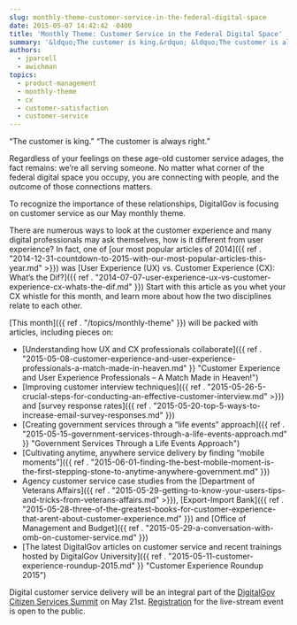 ```yaml
---
slug: monthly-theme-customer-service-in-the-federal-digital-space
date: 2015-05-07 14:42:42 -0400
title: 'Monthly Theme: Customer Service in the Federal Digital Space'
summary: '&ldquo;The customer is king.&rdquo; &ldquo;The customer is always right.&rdquo; Regardless of your feelings on these age-old customer service adages, the fact remains: we’re all serving someone. No matter what corner of the federal digital space you occupy, you are connecting with people, and the outcome of those connections matters. To recognize the importance of these'
authors:
  - jparcell
  - awichman
topics:
  - product-management
  - monthly-theme
  - cx
  - customer-satisfaction
  - customer-service
---
```


“The customer is king.” “The customer is always right.”

Regardless of your feelings on these age-old customer service adages, the fact remains: we’re all serving someone. No matter what corner of the federal digital space you occupy, you are connecting with people, and the outcome of those connections matters.

To recognize the importance of these relationships, DigitalGov is focusing on customer service as our May monthly theme.

There are numerous ways to look at the customer experience and  many digital professionals may ask themselves, how is it different from user experience? In fact, one of [our most popular articles of 2014]({{ ref . "2014-12-31-countdown-to-2015-with-our-most-popular-articles-this-year.md" >}}) was [User Experience (UX) vs. Customer Experience (CX): What’s the Dif?]({{ ref . "2014-07-07-user-experience-ux-vs-customer-experience-cx-whats-the-dif.md" }}) Start with this article as you whet your CX whistle for this month, and learn more about how the two disciplines relate to each other.

[This month]({{ ref . "/topics/monthly-theme" }}) will be packed with articles, including pieces on:

  * [Understanding how UX and CX professionals collaborate]({{ ref . "2015-05-08-customer-experience-and-user-experience-professionals-a-match-made-in-heaven.md" }} "Customer Experience and User Experience Professionals – A Match Made in Heaven!")
  * [Improving customer interview techniques]({{ ref . "2015-05-26-5-crucial-steps-for-conducting-an-effective-customer-interview.md" >}}) and [survey response rates]({{ ref . "2015-05-20-top-5-ways-to-increase-email-survey-responses.md" }})
  * [Creating government services through a &#8220;life events&#8221; approach]({{ ref . "2015-05-15-government-services-through-a-life-events-approach.md" }} "Government Services Through a Life Events Approach")
  * [Cultivating anytime, anywhere service delivery by finding &#8220;mobile moments&#8221;]({{ ref . "2015-06-01-finding-the-best-mobile-moment-is-the-first-stepping-stone-to-anytime-anywhere-government.md" }})
  * Agency customer service case studies from the [Department of Veterans Affairs]({{ ref . "2015-05-29-getting-to-know-your-users-tips-and-tricks-from-veterans-affairs.md" >}}), [Export-Import Bank]({{ ref . "2015-05-28-three-of-the-greatest-books-for-customer-experience-that-arent-about-customer-experience.md" }}) and [Office of Management and Budget]({{ ref . "2015-05-29-a-conversation-with-omb-on-customer-service.md" }})
  * [The latest DigitalGov articles on customer service and recent trainings hosted by DigitalGov University]({{ ref . "2015-05-11-customer-experience-roundup-2015.md" }} "Customer Experience Roundup 2015")

Digital customer service delivery will be an integral part of the [DigitalGov Citizen Services Summit](https://summit.digitalgov.gov/) on May 21st. [Registration](https://www.eventbrite.com/e/2015-spring-citizen-services-summit-registration-12671367401) for the live-stream event is open to the public.

